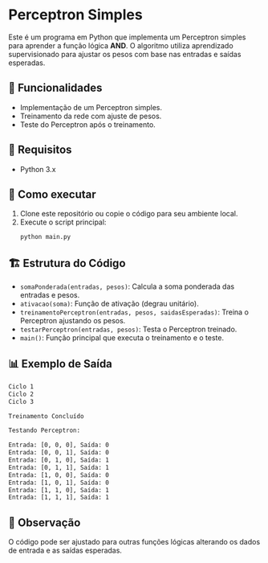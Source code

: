 # Perceptron Simples

Este é um programa em Python que implementa um Perceptron simples para aprender a função lógica **AND**. O algoritmo utiliza aprendizado supervisionado para ajustar os pesos com base nas entradas e saídas esperadas.

## 📌 Funcionalidades
- Implementação de um Perceptron simples.
- Treinamento da rede com ajuste de pesos.
- Teste do Perceptron após o treinamento.

## 🔧 Requisitos
- Python 3.x

## 🚀 Como executar
1. Clone este repositório ou copie o código para seu ambiente local.
2. Execute o script principal:
   ```bash
   python main.py
   ```

## 🏗 Estrutura do Código
- `somaPonderada(entradas, pesos)`: Calcula a soma ponderada das entradas e pesos.
- `ativacao(soma)`: Função de ativação (degrau unitário).
- `treinamentoPerceptron(entradas, pesos, saidasEsperadas)`: Treina o Perceptron ajustando os pesos.
- `testarPerceptron(entradas, pesos)`: Testa o Perceptron treinado.
- `main()`: Função principal que executa o treinamento e o teste.

## 📊 Exemplo de Saída
```bash
Ciclo 1
Ciclo 2
Ciclo 3

Treinamento Concluído

Testando Perceptron:

Entrada: [0, 0, 0], Saída: 0
Entrada: [0, 0, 1], Saída: 0
Entrada: [0, 1, 0], Saída: 1
Entrada: [0, 1, 1], Saída: 1
Entrada: [1, 0, 0], Saída: 0
Entrada: [1, 0, 1], Saída: 0
Entrada: [1, 1, 0], Saída: 1
Entrada: [1, 1, 1], Saída: 1
```

## 📌 Observação
O código pode ser ajustado para outras funções lógicas alterando os dados de entrada e as saídas esperadas.



